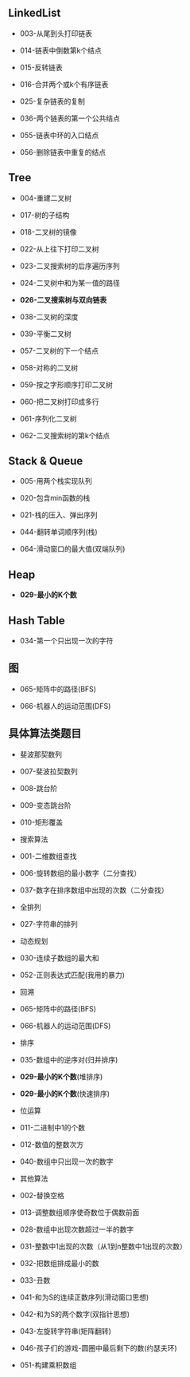 ## LinkedList

- 003-从尾到头打印链表

- 014-链表中倒数第k个结点

- 015-反转链表

- 016-合并两个或k个有序链表

- 025-复杂链表的复制

- 036-两个链表的第一个公共结点

- 055-链表中环的入口结点

- 056-删除链表中重复的结点

## Tree

- 004-重建二叉树

- 017-树的子结构

- 018-二叉树的镜像

- 022-从上往下打印二叉树

- 023-二叉搜索树的后序遍历序列

- 024-二叉树中和为某一值的路径

- **026-二叉搜索树与双向链表**

- 038-二叉树的深度

- 039-平衡二叉树

- 057-二叉树的下一个结点

- 058-对称的二叉树

- 059-按之字形顺序打印二叉树

- 060-把二叉树打印成多行

- 061-序列化二叉树

- 062-二叉搜索树的第k个结点

## Stack & Queue

- 005-用两个栈实现队列

- 020-包含min函数的栈

- 021-栈的压入、弹出序列

- 044-翻转单词顺序列(栈)

- 064-滑动窗口的最大值(双端队列)

## Heap

- **029-最小的K个数**

## Hash Table

- 034-第一个只出现一次的字符

## 图

- 065-矩阵中的路径(BFS)

- 066-机器人的运动范围(DFS)

## 具体算法类题目

- 斐波那契数列

- 007-斐波拉契数列

- 008-跳台阶

- 009-变态跳台阶

- 010-矩形覆盖

- 搜索算法

- 001-二维数组查找

- 006-旋转数组的最小数字（二分查找）

- 037-数字在排序数组中出现的次数（二分查找）

- 全排列

- 027-字符串的排列

- 动态规划

- 030-连续子数组的最大和

- 052-正则表达式匹配(我用的暴力)

- 回溯

- 065-矩阵中的路径(BFS)

- 066-机器人的运动范围(DFS)

- 排序

- 035-数组中的逆序对(归并排序)

- **029-最小的K个数**(堆排序)

- **029-最小的K个数**(快速排序)

- 位运算

- 011-二进制中1的个数

- 012-数值的整数次方

- 040-数组中只出现一次的数字

- 其他算法

- 002-替换空格

- 013-调整数组顺序使奇数位于偶数前面

- 028-数组中出现次数超过一半的数字

- 031-整数中1出现的次数（从1到n整数中1出现的次数）

- 032-把数组排成最小的数

- 033-丑数

- 041-和为S的连续正数序列(滑动窗口思想)

- 042-和为S的两个数字(双指针思想)

- 043-左旋转字符串(矩阵翻转)

- 046-孩子们的游戏-圆圈中最后剩下的数(约瑟夫环)

- 051-构建乘积数组
